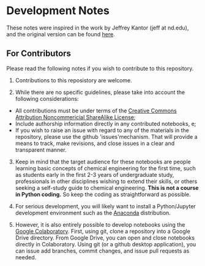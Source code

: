# Development Notes

These notes were inspired in the work by Jeffrey Kantor (jeff at nd.edu), and the original version can be found [here](https://github.com/jckantor/CBE30338/blob/master/DEVELOPMENT.md).

## For Contributors

Please read the following notes if you wish to contribute to this repository.

1. Contributions to this reposistory are welcome. 

2. While there are no specific guidelines, please take into account the following considerations:
* All contributions must be under terms of the [Creative Commons Attribution Noncommericial ShareAlike License](http://creativecommons.org/licenses/by-nc-sa/4.0/);
* Include authorship information directly in any contributed notebooks, e;
* If you wish to raise an issue with regard to any of the materials in the repository, please use the github 'issues'mechanism. That will provide a means to track, make revisions, and close issues in a clear and transparent manner.

3. Keep in mind that the target audience for these notebooks are people  learning basic concepts of chemical engineering for the first time, such as students early in the first 2-3 years of undergraduate study, professionals in other disciplines wishing to extend their skills, or others seeking a self-study guide to chemical engineering. **This is not a course in Python coding.** So keep the coding as straightforward as possible.

4. For serious development, you will likely want to install a Python/Jupyter development environment such as the [Anaconda](https://anaconda.com) distribution. 

5. However, it is also entirely possible to develop notebooks using the [Google Colaboratory](https://colab.research.google.com/). First, using git, clone a repository into a Google Drive directory. From Google Drive, you can open and close notebooks directly in Colaboratory. Using git (or a github desktop application), you can issue add branches, commit changes, and issue pull requests as needed.
